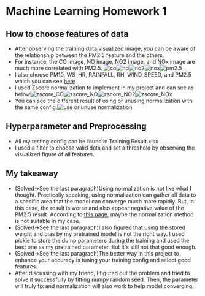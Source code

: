 # Machine Learning Homework 1

## How to choose features of data
* After observing the training data visualized image, you can be aware of the relationship between the PM2.5 feature and the others.
* For instance, the CO image, NO image, NO2 image, and NOx image are much more correlated with PM2.5.
![co](https://imgur.com/73t0b9Q.png)![no](https://imgur.com/tSGtNe9.png)![no2](https://imgur.com/IobYzpN.png)![nox](https://imgur.com/vyz8COx)![pm2.5](https://imgur.com/acbWSvK.png)
* I also choose PM10, WS_HR, RAINFALL, RH,  WIND_SPEED, and PM2.5 which you can see [here](/HW1/Programming/train_data_img/)
* I used Zscore normalization to implement in my project and can see as below![zscore_CO](https://imgur.com/BTmhmRm.png)![zscore_NO](https://imgur.com/7mz2uHW.png)![zscore_NO2](https://imgur.com/NiF1vxl.png)![zscore_NOx](https://imgur.com/gW6xij3.png)
* You can see the different result of using or unusing normalization with the same config.![use or unuse normalization](https://imgur.com/hk2QjkB.png)


## Hyperparameter and Preprocessing
* All my testing config can be found in Training Result.xlsx
* I used a filter to choose valid data and set a threshold by observing the visualized figure of all features.

## My takeaway
* (Solved->See the last paragraph)Using normalization is not like what I thought. Practically speaking, using normalization can gather all data to a specific area that the model can converge much more rapidly. But, in this case, the result is worse and also appear negative value of the PM2.5 result. According to [this page](https://blog.csdn.net/u010947534/article/details/86632819?spm=1001.2014.3001.5506), maybe the normalization method is not suitable in my case.
* (Solved->See the last paragraph)I also figured that using the stored weight and bias by my pretrained model is not the right way. I used pickle to store the dump parameters during the training and used the best one as my pretrained parameter. But it's still not that good enough.
* (Solved->See the last paragraph)The better way in this project to enhance your accuracy is tuning your training config and select  good features.
* After discussing with my friend, I figured out the problem and tried to solve it successfully by fitting numpy random seed. Then, the parameter will truly fix and normalization will also work to help model converging.
